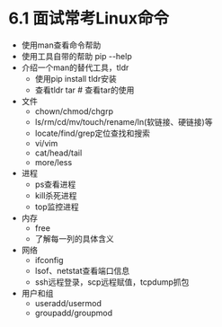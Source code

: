 # 6.1 面试常考Linux命令

- 使用man查看命令帮助
- 使用工具自带的帮助 pip --help
- 介绍一个man的替代工具，tldr
	- 使用pip install tldr安装
	- 查看tldr tar # 查看tar的使用
- 文件
	- chown/chmod/chgrp
	- ls/rm/cd/mv/touch/rename/ln(软链接、硬链接)等
	- locate/find/grep定位查找和搜索
	- vi/vim
	- cat/head/tail
	- more/less
- 进程
	- ps查看进程
	- kill杀死进程
	- top监控进程
- 内存
	- free
	- 了解每一列的具体含义
- 网络
	- ifconfig
	- lsof、netstat查看端口信息
	- ssh远程登录，scp远程赋值，tcpdump抓包
- 用户和组
	- useradd/usermod
	- groupadd/groupmod    